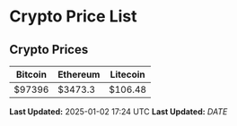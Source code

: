 # Crypto Price List

## Crypto Prices
| Bitcoin | Ethereum | Litecoin |
| ------- | -------- | -------- |
| $97396 | $3473.3 | $106.48 |
**Last Updated:** 2025-01-02 17:24 UTC
**Last Updated:** $DATE$
